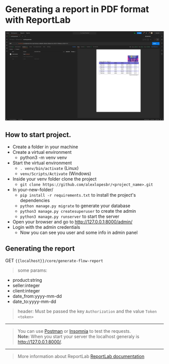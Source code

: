 # Generating a report in PDF format with ReportLab

![Result of report](report.jpg)

## How to start project.

- Create a folder in your machine
- Create a virtual environment
    - python3 -m venv venv
- Start the virtual environment
    - ```. venv/bin/activate``` (Linux)
    - ``venv/Scripts/Activate`` (Windows)
- Inside your venv folder clone the project
    - ```git clone https://github.com/alexlopesbr/<project_name>.git```
- In your-new-folder/
    - ```pip install -r requirements.txt``` to install the project's dependencies
    - ```python manage.py migrate``` to generate your database
    - ```python3 manage.py createsuperuser``` to create the admin
    - ```python3 manage.py runserver``` to start the server
- Open your browser and go to http://127.0.0.1:8000/admin/
- Login with the admin credentials
    - Now you can see you user and some info in admin panel

## Generating the report

GET ```{{localhost}}/core/generate-flow-report```

> some params:

- product:string
- seller:integer
- client:integer
- date_from:yyyy-mm-dd
- date_to:yyyy-mm-dd

>header: Must be passed the key ```Authorization``` and the value ```Token <token>```
---
> You can use [Postman](https://www.postman.com/) or [Insomnia](https://insomnia.rest/) to test the requests.<br>
> **Note:** When you start your server the localhost generaly is http://127.0.0.1:8000/.
---

> More information about ReportLab [ReportLab documentation](https://www.reportlab.com/dev/docs/)
